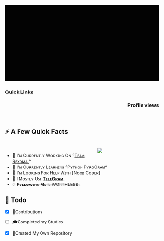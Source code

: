 

<div margin-left: 400px align="center" width="600">

<img src="https://github.com/CallMeShaKa/CallMeShaKa/blob/main/HEHECODE.gif" alt=" Hello <𝚌𝚘𝚍𝚎𝚛𝚜/> " width="1200" height="250"/>
</div>

<h3>Quick Links</h3>
<a href="https://github.com/CallMeShaka"><img src="https://img.shields.io/github/followers/CallMeShaKa.svg?style=social&label=Follow&maxAge=2592000" alt="" align="left"></a>
<h3 align="right">Profile views</h3>
<img src="https://count.getloli.com/get/@CallMeShaKa?theme=rule34" alt="" srcset="" align="right">

<div align="left">
    <a href="https://t.me/ShaKaOp"><img src="https://img.shields.io/badge/Telegram-30302f?style=flat-square&logo=telegram" alt="" srcset=""></a>
    <a href="mailto:me@mrsammyxd@gmail.com"><img src="https://img.shields.io/badge/Mail%20Me-30302f?style=fflat-square&logo=gmail" alt="" srcset=""></a>
    <a href="https://twitter.com/MrSammyXD"><img src="https://img.shields.io/badge/Twitter-30302f?style=flat-square&logo=twitter" alt="" srcset=""></a>
</div>

<h2>⚡️ A Few Quick Facts</h2>
<br>
<a href="https://github.com/callmeshaka"><img align="right" height="auto" width="40%" src="https://www.teahub.io/photos/full/288-2885603_synthwave-wallpaper-gif.gif" style="right:0px" /></a>

<ul>
    <li>🔭 I'ᴍ Cᴜʀʀᴇɴᴛʟʏ Wᴏʀᴋɪɴɢ Oɴ °<a href="https://t.me/TeamRexoma">Tᴇᴀᴍ Rᴇxᴏᴍᴀ </a>°
    <li>🌱 I'ᴍ Cᴜʀʀᴇɴᴛʟʏ Lᴇᴀʀɴɪɴɢ °Pʏᴛʜᴏɴ PʏʀᴏGʀᴀᴍ°
    <li>🤔 I'ᴍ Lᴏᴏᴋɪɴɢ Fᴏʀ Hᴇʟᴘ Wɪᴛʜ [Nᴏᴏʙ Cᴏᴅᴇʀ]
    <li>💬 I Mᴏꜱᴛʟʏ Uꜱᴇ <strong><a href="http://telegram.dog/ShaKaOp" target="_blank" rel="noopener noreferrer">TᴇʟᴇGʀᴀᴍ</a></strong>.</li>
    <li>💡 <s><b>Fᴏʟʟᴏᴡ</b>ɪɴɢ <b>Mᴇ</b> Iꜱ WORTHLESS.</s></li>
</ul>

<h2>📌 Todo</h2>

- [x] 💬Contributions
- [ ] 🎓Completed my Studies
- [x] 🎯Created My Own Repository

